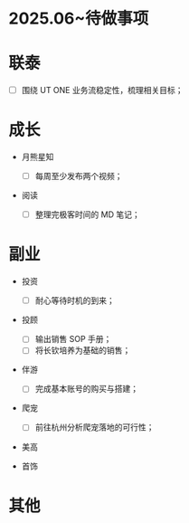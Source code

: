# 2025.06~待做事项

# 联泰

- [ ] 围绕 UT ONE 业务流稳定性，梳理相关目标；

# 成长

- 月熊星知

  - [ ] 每周至少发布两个视频；

- 阅读

  - [ ] 整理完极客时间的 MD 笔记；

# 副业

- 投资

  - [ ] 耐心等待时机的到来；

- 投顾

  - [ ] 输出销售 SOP 手册；
  - [ ] 将长钦培养为基础的销售；

- 伴游

  - [ ] 完成基本账号的购买与搭建；

- 爬宠

  - [ ] 前往杭州分析爬宠落地的可行性；

- 美高

- 首饰

# 其他
